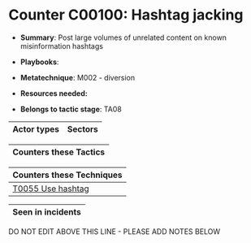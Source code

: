 # Counter C00100: Hashtag jacking

* **Summary**: Post large volumes of unrelated content on known misinformation hashtags 

* **Playbooks**: 

* **Metatechnique**: M002 - diversion

* **Resources needed:** 

* **Belongs to tactic stage**: TA08


| Actor types | Sectors |
| ----------- | ------- |



| Counters these Tactics |
| ---------------------- |



| Counters these Techniques |
| ------------------------- |
| [T0055 Use hashtag](../generated_pages/techniques/T0055.md) |



| Seen in incidents |
| ----------------- |


DO NOT EDIT ABOVE THIS LINE - PLEASE ADD NOTES BELOW